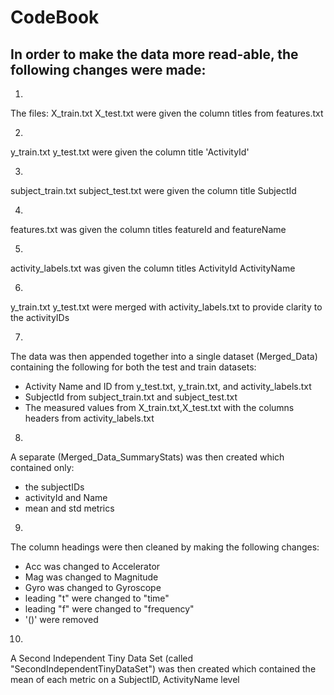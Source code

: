 # CodeBook

## In order to make the data more read-able, the following changes were made:

1.
The files:
X_train.txt
X_test.txt
were given the column titles from features.txt

2.
y_train.txt
y_test.txt
were given the column title 'ActivityId'

3.
subject_train.txt
subject_test.txt
were given the column title SubjectId

4.
features.txt
was given the column titles featureId and featureName

5.
activity_labels.txt
was given the column titles ActivityId ActivityName

6.
y_train.txt
y_test.txt
were merged with activity_labels.txt to provide clarity to the activityIDs

7.
The data was then appended together into a single dataset (Merged_Data) containing the following for both the test and train datasets:
* Activity Name and ID from y_test.txt, y_train.txt, and activity_labels.txt
* SubjectId from subject_train.txt and subject_test.txt
* The measured values from X_train.txt,X_test.txt with the columns headers from activity_labels.txt

8.
A separate (Merged_Data_SummaryStats) was then created which contained only:
* the subjectIDs
* activityId and Name
* mean and std metrics

9.
The column headings were then cleaned by making the following changes:
* Acc was changed to Accelerator
* Mag was changed to Magnitude
* Gyro was changed to Gyroscope
* leading "t" were changed to "time"
* leading "f" were changed to "frequency"
* '()' were removed

10.
A Second Independent Tiny Data Set (called "SecondIndependentTinyDataSet") was then created which contained the mean of each metric
on a SubjectID, ActivityName level
